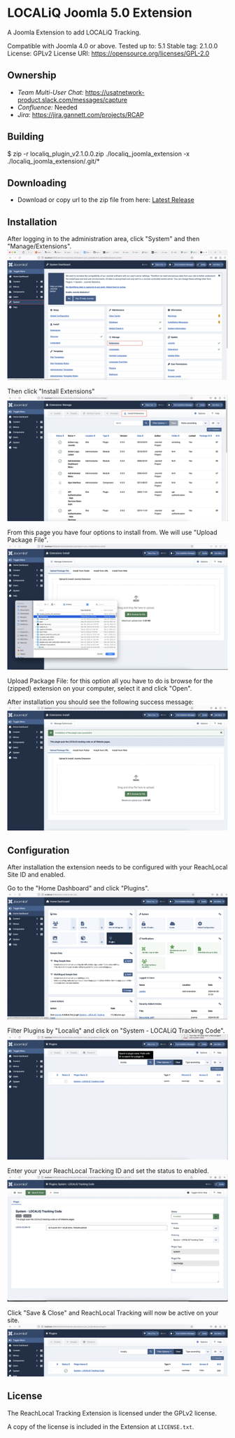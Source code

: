 # LOCALiQ Joomla 5.0 Extension

A Joomla Extension to add LOCALiQ Tracking.

Compatible with Joomla 4.0 or above.
Tested up to: 5.1
Stable tag: 2.1.0.0
License: GPLv2
License URI: https://opensource.org/licenses/GPL-2.0

## Ownership

- *Team Multi-User Chat:* https://usatnetwork-product.slack.com/messages/capture
- *Confluence:* Needed
- *Jira:* https://jira.gannett.com/projects/RCAP

## Building

$ zip -r localiq_plugin_v2.1.0.0.zip ./localiq_joomla_extension -x ./localiq_joomla_extension/.git/\*

## Downloading ##
- Download or copy url to the zip file from here:  [Latest Release](https://github.com/reachlocal/localiq_joomla_30_extension/releases/latest)

## Installation ##

After logging in to the administration area, click "System" and then "Manage/Extensions".
![](/docs/install_1.png)

Then click "Install Extensions"
![](/docs/install_2.png)

From this page you have four options to install from. We will use "Upload Package File".
![](/docs/install_3.png)

Upload Package File: for this option all you have to do is browse for the (zipped) extension on your computer, select it and click "Open".

After installation you should see the following success message:
![](/docs/install_4.png)

## Configuration ##

After installation the extension needs to be configured with your ReachLocal Site ID and enabled.

Go to the "Home Dashboard" and click "Plugins".
![](/docs/config_1.png)

Filter Plugins by "Localiq" and click on "System - LOCALiQ Tracking Code".
![](/docs/config_2.png)

Enter your your ReachLocal Tracking ID and set the status to enabled.
![](/docs/config_3.png)

Click "Save & Close" and ReachLocal Tracking will now be active on your site.
![](/docs/config_4.png)



## License

The ReachLocal Tracking Extension is licensed under the GPLv2 license.

A copy of the license is included in the Extension at `LICENSE.txt`.
